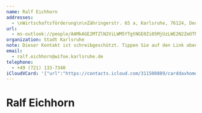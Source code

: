 ```yaml
---
name: Ralf Eichhorn
addresses:
  - \nWirtschaftsförderung\n\nZähringerstr. 65 a, Karlsruhe, 76124, Deutschland
url:
  - ms-outlook://people/AAMkAGE2MTZlN2ViLWM5YTgtNGE0Zi05MjUzLWE2N2ZmOTNiNzU1NwBGAAAAAAATi9mlcaWmRrOUSDPipn7pBwDaKeY3E0WlQqDBzbWTDvYeAAAAqKThAADHJuMw62o-TK0TKb6l_TD0AAAQVVE8AAA=?accountKey=8f7e2b1612c1987325fb966238129f30&accountExportedAt=559252279.911066
organization: Stadt Karlsruhe
note: Dieser Kontakt ist schreibgeschützt. Tippen Sie auf den Link oben\, umihn in Outlook zu bearbeiten.
email:
  - ralf.eichhorn@wifoe.karlsruhe.de
telephone:
  - +49 (721) 133-7340
iCloudVCard: '{"url":"https://contacts.icloud.com/311500889/carddavhome/card/E7EF36BE-FBC6-433B-A6A1-E9EC89E5E1DB.vcf","etag":"\"kmfhbd0y\"","data":"BEGIN:VCARD\r\nVERSION:3.0\r\nFN:\r\nN:Eichhorn;Ralf;;;\r\nUID:4BA60DB3-F066-4FDD-9F6E-8E0AEC42C448\r\nADR:;;\\nWirtschaftsförderung\\n\\nZähringerstr. 65 a;Karlsruhe;;76124;Deutsch\r\n land;\r\nitem3.X-ABLABEL:Outlook\r\nPRODID:-//Apple Inc.//iOS 11.4.1//EN\r\nREV:2025-04-03T22:15:42Z\r\nURL:ms-outlook://people/AAMkAGE2MTZlN2ViLWM5YTgtNGE0Zi05MjUzLWE2N2ZmOTNiNzU\r\n 1NwBGAAAAAAATi9mlcaWmRrOUSDPipn7pBwDaKeY3E0WlQqDBzbWTDvYeAAAAqKThAADHJuMw62\r\n o-TK0TKb6l_TD0AAAQVVE8AAA=?accountKey=8f7e2b1612c1987325fb966238129f30&acco\r\n untExportedAt=559252279.911066\r\nORG:Stadt Karlsruhe;\r\nNOTE:Dieser Kontakt ist schreibgeschützt. Tippen Sie auf den Link oben\\, um\r\n ihn in Outlook zu bearbeiten.\r\nEMAIL:ralf.eichhorn@wifoe.karlsruhe.de\r\nTEL:+49 (721) 133-7340\r\nEND:VCARD"}'
---
```

# Ralf Eichhorn